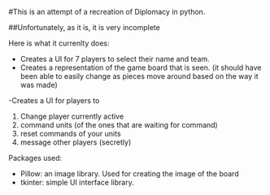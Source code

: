 
#This is an attempt of a recreation of Diplomacy in python.

##Unfortunately, as it is, it is very incomplete

Here is what it currenlty does:

- Creates a UI for 7 players to select their name and team.
- Creates a representation of the game board that is seen.
  (it should have been able to easily change as pieces move around based on the way it was made)

-Creates a UI for players to 
1. Change player currently active
2. command units (of the ones that are waiting for command)
3. reset commands of your units
4. message other players (secretly)


Packages used:

- Pillow: an image library. Used for creating the image of the board
- tkinter: simple UI interface library.
